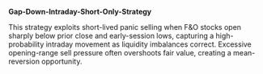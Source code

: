 **Gap-Down-Intraday-Short-Only-Strategy**

This strategy exploits short-lived panic selling when F&O stocks open sharply below prior close and early-session lows, capturing a high-probability intraday movement as liquidity imbalances correct. Excessive opening-range sell pressure often overshoots fair value, creating a mean-reversion opportunity.
